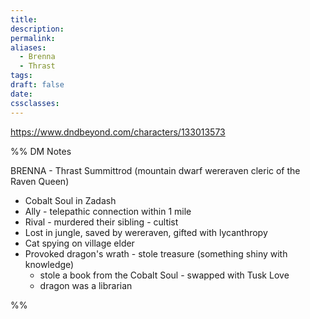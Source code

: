 ```yaml
---
title: 
description: 
permalink: 
aliases:
  - Brenna
  - Thrast
tags: 
draft: false
date: 
cssclasses:
---
```

https://www.dndbeyond.com/characters/133013573 



%% DM Notes

BRENNA - Thrast Summittrod (mountain dwarf wereraven cleric of the Raven Queen)
- Cobalt Soul in Zadash 
- Ally - telepathic connection within 1 mile
- Rival - murdered their sibling - cultist
- Lost in jungle, saved by wereraven, gifted with lycanthropy
- Cat spying on village elder
- Provoked dragon's wrath - stole treasure (something shiny with knowledge) 
	- stole a book from the Cobalt Soul - swapped with Tusk Love
	- dragon was a librarian 

%%
